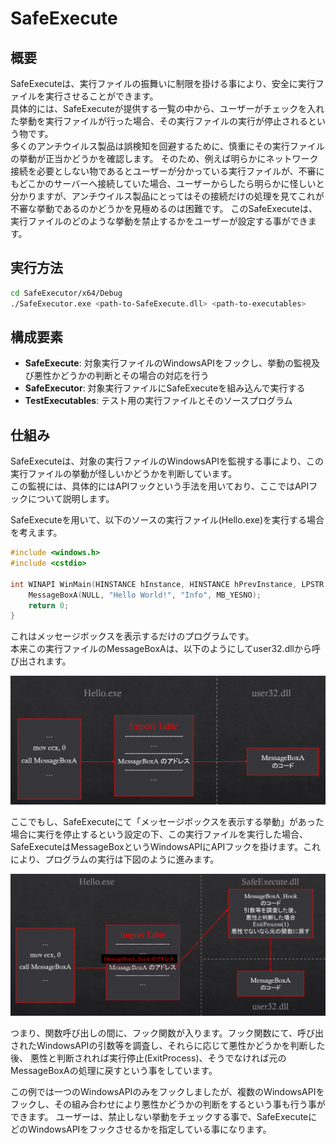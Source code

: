 # SafeExecute

## 概要
SafeExecuteは、実行ファイルの振舞いに制限を掛ける事により、安全に実行ファイルを実行させることができます。  
具体的には、SafeExecuteが提供する一覧の中から、ユーザーがチェックを入れた挙動を実行ファイルが行った場合、その実行ファイルの実行が停止されるという物です。  
多くのアンチウイルス製品は誤検知を回避するために、慎重にその実行ファイルの挙動が正当かどうかを確認します。
そのため、例えば明らかにネットワーク接続を必要としない物であるとユーザーが分かっている実行ファイルが、不審にもどこかのサーバーへ接続していた場合、ユーザーからしたら明らかに怪しいと分かりますが、アンチウイルス製品にとってはその接続だけの処理を見てこれが不審な挙動であるのかどうかを見極めるのは困難です。
このSafeExecuteは、実行ファイルのどのような挙動を禁止するかをユーザーが設定する事ができます。



## 実行方法
```sh
cd SafeExecutor/x64/Debug
./SafeExecutor.exe <path-to-SafeExecute.dll> <path-to-executables>
```


## 構成要素
* **SafeExecute**: 対象実行ファイルのWindowsAPIをフックし、挙動の監視及び悪性かどうかの判断とその場合の対応を行う
* **SafeExecutor**: 対象実行ファイルにSafeExecuteを組み込んで実行する
* **TestExecutables**: テスト用の実行ファイルとそのソースプログラム



## 仕組み
SafeExecuteは、対象の実行ファイルのWindowsAPIを監視する事により、この実行ファイルの挙動が怪しいかどうかを判断しています。  
この監視には、具体的にはAPIフックという手法を用いており、ここではAPIフックについて説明します。

SafeExecuteを用いて、以下のソースの実行ファイル(Hello.exe)を実行する場合を考えます。

```c++
#include <windows.h>
#include <cstdio>

int WINAPI WinMain(HINSTANCE hInstance, HINSTANCE hPrevInstance, LPSTR lpCmdLine, int nCmdShow) {
	MessageBoxA(NULL, "Hello World!", "Info", MB_YESNO);
	return 0;
}
```

これはメッセージボックスを表示するだけのプログラムです。  
本来この実行ファイルのMessageBoxAは、以下のようにしてuser32.dllから呼び出されます。

![](./img/callMessageBoxA.png)

ここでもし、SafeExecuteにて「メッセージボックスを表示する挙動」があった場合に実行を停止するという設定の下、この実行ファイルを実行した場合、
SafeExecuteはMessageBoxというWindowsAPIにAPIフックを掛けます。これにより、プログラムの実行は下図のように進みます。

![](./img/callHookedMessageBoxA.png)

つまり、関数呼び出しの間に、フック関数が入ります。フック関数にて、呼び出されたWindowsAPIの引数等を調査し、それらに応じて悪性かどうかを判断した後、
悪性と判断されれば実行停止(ExitProcess)、そうでなければ元のMessageBoxAの処理に戻すという事をしています。

この例では一つのWindowsAPIのみをフックしましたが、複数のWindowsAPIをフックし、その組み合わせにより悪性かどうかの判断をするという事も行う事ができます。
ユーザーは、禁止しない挙動をチェックする事で、SafeExecuteにどのWindowsAPIをフックさせるかを指定している事になります。

